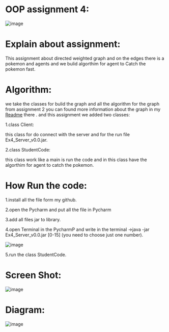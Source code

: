 # OOP assignment 4:

![image](https://user-images.githubusercontent.com/86603326/148660545-c8aa9df8-93d7-41b1-a01c-50e61cfac18a.png)

# Explain about assignment:
This assignment about directed weighted graph and on the edges there is a pokemon and agents and we bulid algorthim for agent to Catch the pokemon fast.
# Algorithm:
we take the classes for bulid the graph and all the algorithm for the graph from assignment 2 you can found more information  about the graph in my [Readme](https://github.com/IbrahemHurani/OOP_Ex3_ariel) there .
and this assignment we added two classes:

1.class Client:

this class for do connect with the server and for the run file Ex4_Server_v0.0.jar.

2.class StudentCode:

this class work like a main is run the code and in this class have the algorthim for agent to catch the pokemon.

# How Run the code:
1.install all the file form my github.

2.open the  Pycharm and put all the file in Pycharm

3.add all files jar to library.

4.open Terminal in the PycharmP and write in the terminal ->java -jar Ex4_Server_v0.0.jar [0-15] (you need to choose just one number).

![image](https://user-images.githubusercontent.com/86603326/148668312-d9793a00-af4b-406c-858d-3dd653b058e6.png)



5.run the class StudentCode.


# Screen Shot:
![image](https://user-images.githubusercontent.com/86603326/148668256-4ab72816-e779-43e8-935a-e7f655e17164.png)



# Diagram:
![image](https://user-images.githubusercontent.com/86603326/148668210-b0d4142b-75b6-48e1-ad42-ecc08db6c1dd.png)
